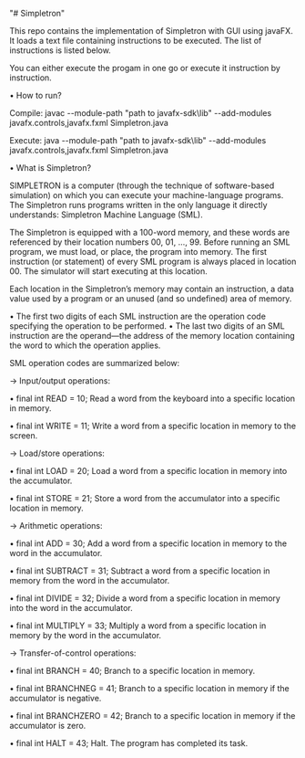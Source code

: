 "# Simpletron"

This repo contains the implementation of Simpletron with GUI using javaFX. It loads a text file containing instructions to be executed.
The list of instructions is listed below.

You can either execute the progam in one go or execute it instruction by instruction.


• How to run?

Compile:
javac --module-path "path to javafx-sdk\lib" --add-modules javafx.controls,javafx.fxml Simpletron.java

Execute:
java --module-path "path to javafx-sdk\lib" --add-modules javafx.controls,javafx.fxml Simpletron.java


• What is Simpletron?

SIMPLETRON is a computer (through the technique of software-based simulation) on which you can execute your machine-language programs.
The Simpletron runs programs written in the only language it directly understands: Simpletron Machine Language (SML).

The Simpletron is equipped with a 100-word memory, and these words are referenced by their location numbers 00, 01, …, 99.
Before running an SML program, we must load, or place, the program into memory. The first instruction (or statement) of every SML program is always placed
in location 00. The simulator will start executing at this location.

Each location in the Simpletron’s memory may contain an instruction, a data value used by a program or an unused (and so undefined) area of memory.

• The first two digits of each SML instruction are the operation code specifying the operation to be performed.
• The last two digits of an SML instruction are the operand—the address of the memory location containing the word to which the operation applies.

SML operation codes are summarized below:


→ Input/output operations:

• final int READ = 10;                     Read a word from the keyboard into a specific location in memory.

• final int WRITE = 11;                    Write a word from a specific location in memory to the screen.


→ Load/store operations:

• final int LOAD = 20;                     Load a word from a specific location in memory into the accumulator.

• final int STORE = 21;                    Store a word from the accumulator into a specific location in memory.


→ Arithmetic operations:

• final int ADD = 30;                     Add a word from a specific location in memory to the word in the accumulator.

• final int SUBTRACT = 31;                Subtract a word from a specific location in memory from the word in the accumulator.

• final int DIVIDE = 32;                  Divide a word from a specific location in memory into the word in the accumulator.

• final int MULTIPLY = 33;                Multiply a word from a specific location in memory by the word in the accumulator.


→ Transfer-of-control operations:

• final int BRANCH = 40;                 Branch to a specific location in memory.

• final int BRANCHNEG = 41;              Branch to a specific location in memory if the accumulator is negative.

• final int BRANCHZERO = 42;             Branch to a specific location in memory if the accumulator is zero.

• final int HALT = 43;                   Halt. The program has completed its task.


